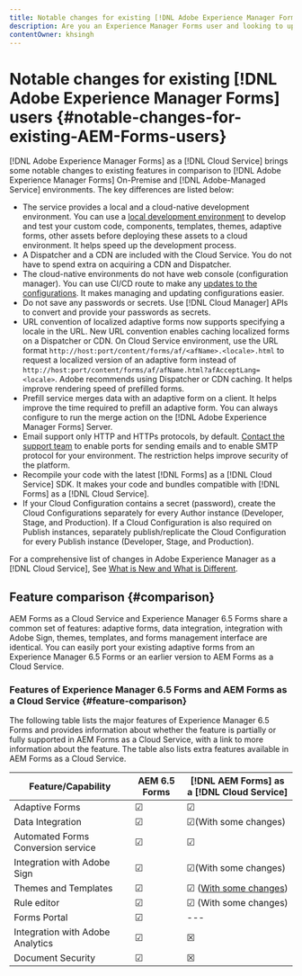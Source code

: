 ```yaml
---
title: Notable changes for existing [!DNL Adobe Experience Manager Forms] users
description: Are you an Experience Manager Forms user and looking to upgrade to [!DNL Adobe Experience Manager Forms] as a [!DNL Cloud Service]? Learn the most prominent changes before upgrading to Cloud Service.  
contentOwner: khsingh
---
```

# Notable changes for existing [!DNL Adobe Experience Manager Forms] users {#notable-changes-for-existing-AEM-Forms-users}

[!DNL Adobe Experience Manager Forms] as a [!DNL Cloud Service] brings some notable changes to existing features in comparison to [!DNL Adobe Experience Manager Forms] On-Premise and [!DNL Adobe-Managed Service] environments. The key differences are listed below:

* The service provides a local and a cloud-native development environment. You can use a [local development environment](setup-local-development-environment.md) to develop and test your custom code, components, templates, themes, adaptive forms, other assets before deploying these assets to a cloud environment. It helps speed up the development process.
* A Dispatcher and a CDN are included with the Cloud Service. You do not have to spend extra on acquiring a CDN and Dispatcher.
* The cloud-native environments do not have web console (configuration manager). You can use CI/CD route to make any [updates to the configurations](https://experienceleague.adobe.com/docs/experience-manager-65/deploying/configuring/configuring-osgi.html?#configuring). It makes managing and updating configurations easier.
* Do not save any passwords or secrets. Use [!DNL Cloud Manager] APIs to convert and provide your passwords as secrets.
* URL convention of localized adaptive forms now supports specifying a locale in the URL. New URL convention enables caching localized forms on a Dispatcher or CDN. On Cloud Service environment, use the URL format `http://host:port/content/forms/af/<afName>.<locale>.html` to request a localized version of an adaptive form instead of `http://host:port/content/forms/af/afName.html?afAcceptLang=<locale>`. Adobe recommends using Dispatcher or CDN caching. It helps improve rendering speed of prefilled forms.
* Prefill service merges data with an adaptive form on a client. It helps improve the time required to prefill an adaptive form. You can always configure to run the merge action on the [!DNL Adobe Experience Manager Forms] Server.
* Email support only HTTP and HTTPs protocols, by default. [Contact the support team](https://experienceleague.adobe.com/docs/experience-manager-cloud-service/implementing/developing/development-guidelines.html#sending-email) to enable ports for sending emails and to enable SMTP protocol for your environment. The restriction helps improve security of the platform.
* Recompile your code with the latest [!DNL Forms] as a [!DNL Cloud Service] SDK. It makes your code and bundles compatible with [!DNL Forms] as a [!DNL Cloud Service].
* If your Cloud Configuration contains a secret (password), create the Cloud Configurations separately for every Author instance (Developer, Stage, and Production). If a Cloud Configuration is also required on Publish instances, separately publish/replicate the Cloud Configuration for every Publish instance (Developer, Stage, and Production).

For a comprehensive list of changes in Adobe Experience Manager as a [!DNL Cloud Service], See [What is New and What is Different](https://docs.adobe.com/content/help/en/experience-manager-cloud-service/overview/what-is-new-and-different.html).

## Feature comparison {#comparison}

AEM Forms as a Cloud Service and Experience Manager 6.5 Forms share a common set of features: adaptive forms, data integration, integration with Adobe Sign, themes, templates, and forms management interface are identical. You can easily port your existing adaptive forms from an Experience Manager 6.5 Forms or an earlier version to AEM Forms as a Cloud Service.

### Features of Experience Manager 6.5 Forms and AEM Forms as a Cloud Service {#feature-comparison}

The following table lists the major features of Experience Manager 6.5 Forms and provides information about whether the feature is partially or fully supported in AEM Forms as a Cloud Service, with a link to more information about the feature. The table also lists extra features available in AEM Forms as a Cloud Service.


| Feature/Capability | AEM 6.5 Forms | [!DNL AEM Forms] as a [!DNL Cloud Service] |
| - | - | - |
| Adaptive Forms | &#x2611; | &#x2611; |
| Data Integration | &#x2611; | &#x2611;(With some changes) |
| Automated Forms Conversion service | &#x2611; | &#x2611; |
| Integration with Adobe Sign | &#x2611; | &#x2611;(With some changes) |
| Themes and Templates | &#x2611; | &#x2611; ([With some changes](themes.md#difference-in-themes))|
| Rule editor | &#x2611; | &#x2611; (With some changes) |
| Forms Portal | &#x2611; | --- |
| Integration with Adobe Analytics | &#x2611; | &#x2612; |
| Document Security | &#x2611; | &#x2612; |
